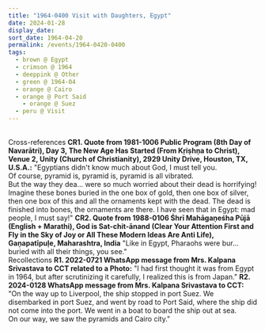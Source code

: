 ```yaml
---
title: "1964-0400 Visit with Daughters, Egypt"
date: 2024-01-28
display_date: 
sort_date: 1964-04-20
permalink: /events/1964-0420-0400
tags:
  - brown @ Egypt
  - crimson @ 1964
  - deeppink @ Other
  - green @ 1964-04
  - orange @ Cairo
  - orange @ Port Said
    - orange @ Suez
  - peru @ Visit
---
```


<br>

<wave-list>
  <list-title color="DarkSeaGreen" width="80">Cross-references</list-title>
  <list-item color="BlanchedAlmond" width="250"><b>CR1. Quote from 1981-1006 Public Program (8th Day of Navarātri), Day 3, The New Age Has Started (From Kṛiṣhṇa to Christ), Venue 2, Unity (Church of Christianity), 2929 Unity Drive, Houston, TX, U.S.A.:</b> "Egyptians didn't know much about God, I must tell you.<br>
Of course, pyramid is, pyramid is, pyramid is all vibrated.<br>
But the way they dea... were so much worried about their dead is horrifying! Imagine these bones buried in the one box of gold, then one box of silver, then one box of this and all the ornaments kept with the dead. The dead is finished into bones, the ornaments are there. I have seen that in Egypt: mad people, I must say!"</list-item>
  <list-item color="BlanchedAlmond" width="250"><b>CR2. Quote from 1988-0106 Śhrī Mahāgaṇeśha Pūjā (English + Marathi), God is Sat-chit-ānand (Clear Your Attention First and Fly in the Sky of Joy or All These Modern Ideas Are Anti Life), Gaṇapatīpuḷe, Maharashtra, India</b> "Like in Egypt, Pharaohs were bur... buried with all their things, you see."</list-item>   
</wave-list>

<br>

<wave-list>
  <list-title color="DarkSeaGreen" width="65"> Recollections</list-title>
  <list-item color="BlanchedAlmond"  width="280"><b>R1. 2022-0721 WhatsApp message from Mrs. Kalpana Srivastava to CCT related to a Photo:</b> "I had first thought it was from Egypt in 1964, but after scrutinizing it carefully, I realized this is from Japan."</list-item>
   <list-item color="Lavender"  width="280"><b>R2. 2024-0128 WhatsApp message from Mrs. Kalpana Srivastava to CCT:</b> "On the way up to Liverpool, the ship stopped in port Suez. We disembarked in port Suez, and went by road to Port Said, where the ship did not come into the port. We went in a boat to board the ship out at sea.<br>
On our way, we saw the pyramids and Cairo city."</list-item>
</wave-list>